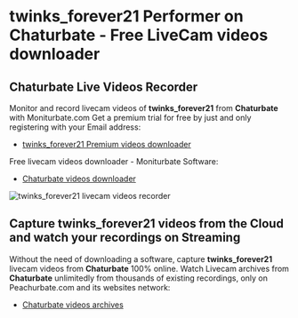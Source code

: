 # twinks_forever21 Performer on Chaturbate - Free LiveCam videos downloader

## Chaturbate Live Videos Recorder

Monitor and record livecam videos of **twinks_forever21** from **Chaturbate** with Moniturbate.com
Get a premium trial for free by just and only registering with your Email address:
* [twinks_forever21 Premium videos downloader](https://moniturbate.com/request-demo-licence-key.html)

Free livecam videos downloader - Moniturbate Software:
* [Chaturbate videos downloader](https://moniturbate.com/moniturbate-download-software.html)

![twinks_forever21 livecam videos recorder](https://peachurnet.com/templates/moniturbate-software.png)


## Capture twinks_forever21 videos from the Cloud and watch your recordings on Streaming

Without the need of downloading a software, capture **twinks_forever21** livecam videos from **Chaturbate** 100% online.
Watch Livecam archives from **Chaturbate** unlimitedly from thousands of existing recordings, only on Peachurbate.com and its websites network:
* [Chaturbate videos archives](https://peachurnet.com/)